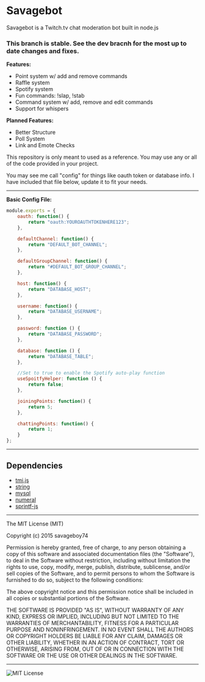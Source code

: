 Savagebot
=========

Savagebot is a Twitch.tv chat moderation bot built in node.js  

### This branch is stable. See the dev bracnh for the most up to date changes and fixes.  

**Features:**

- Point system w/ add and remove commands
- Raffle system
- Spotify system
- Fun commands: !slap, !stab
- Command system w/ add, remove and edit commands
- Support for whispers

**Planned Features:**
- Better Structure
- Poll System
- Link and Emote Checks

This repository is only meant to used as a reference. You may use any or all of the code provided in your project.

You may see me call "config" for things like oauth token or database info. I have included that file below, update it to fit your needs.

---------------------------------------------------------------
**Basic Config File:**

~~~ javascript
module.exports = {
    oauth: function() {
        return "oauth:YOUROAUTHTOKENHERE123";
    },

    defaultChannel: function() {
        return "DEFAULT_BOT_CHANNEL";
    },

    defaultGroupChannel: function() {
        return "#DEFAULT_BOT_GROUP_CHANNEL";
    },

    host: function() {
        return "DATABASE_HOST";
    },

    username: function() {
        return "DATABASE_USERNAME";
    },

    password: function () {
        return "DATABASE_PASSWORD";
    },

    database: function () {
        return "DATABASE_TABLE";
    },

	//Set to true to enable the Spotify auto-play function
    useSpoitfyHelper: function () {
        return false;
    },

    joiningPoints: function() {
        return 5;
    },

    chattingPoints: function() {
        return 1;
    }
};
~~~

---------------------------------------------------------------


## Dependencies

- [tmi.js](https://www.npmjs.com/package/tmi.js)
- [string](https://www.npmjs.com/package/string)
- [mysql](https://www.npmjs.com/package/mysql)
- [numeral](https://www.npmjs.com/package/numeral)
- [sprintf-js](https://www.npmjs.com/package/sprintf-js)

---------------------------------------------------------------

The MIT License (MIT)

Copyright (c) 2015 savageboy74

Permission is hereby granted, free of charge, to any person obtaining a copy
of this software and associated documentation files (the "Software"), to deal
in the Software without restriction, including without limitation the rights
to use, copy, modify, merge, publish, distribute, sublicense, and/or sell
copies of the Software, and to permit persons to whom the Software is
furnished to do so, subject to the following conditions:

The above copyright notice and this permission notice shall be included in
all copies or substantial portions of the Software.

THE SOFTWARE IS PROVIDED "AS IS", WITHOUT WARRANTY OF ANY KIND, EXPRESS OR
IMPLIED, INCLUDING BUT NOT LIMITED TO THE WARRANTIES OF MERCHANTABILITY,
FITNESS FOR A PARTICULAR PURPOSE AND NONINFRINGEMENT. IN NO EVENT SHALL THE
AUTHORS OR COPYRIGHT HOLDERS BE LIABLE FOR ANY CLAIM, DAMAGES OR OTHER
LIABILITY, WHETHER IN AN ACTION OF CONTRACT, TORT OR OTHERWISE, ARISING FROM,
OUT OF OR IN CONNECTION WITH THE SOFTWARE OR THE USE OR OTHER DEALINGS IN
THE SOFTWARE.

---------------------------------------------------------------

<p><img alt="MIT License" src="http://opensource.org/trademarks/opensource/OSI-Approved-License-100x137.png"></img></p>
